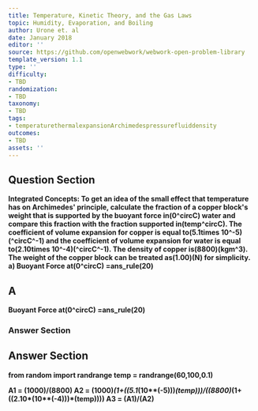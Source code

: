 ```yaml
---
title: Temperature, Kinetic Theory, and the Gas Laws
topic: Humidity, Evaporation, and Boiling
author: Urone et. al
date: January 2018
editor: ''
source: https://github.com/openwebwork/webwork-open-problem-library
template_version: 1.1
type: ''
difficulty:
- TBD
randomization:
- TBD
taxonomy:
- TBD
tags:
- temperaturethermalexpansionArchimedespressurefluiddensity
outcomes:
- TBD
assets: ''
---
```


## Question Section 

<b>
<b>Integrated Concepts:<b> To get an idea of the small effect that temperature has on Archimedes' principle, calculate the fraction of a copper block's weight that is supported by the buoyant force in(0^circC) water and compare this fraction with the fraction supported in(temp^circC). The coefficient of volume expansion for copper is equal to(5.1times 10^-5)(^circC^-1) and the coefficient of volume expansion for water is equal to(2.10times 10^-4)(^circC^-1). The density of copper is(8800)(kgm^3). The weight of the copper block can be treated as(1.00)(N) for simplicity.
a) Buoyant Force at(0^circC) =ans_rule(20)

## A
Buoyant Force at(0^circC) =ans_rule(20)
### Answer Section


## Answer Section

from random import randrange
temp = randrange(60,100,0.1)

A1 = (1000)/(8800)
A2 = (1000)*(1+((5.1*(10**(-5)))*(temp)))/((8800)*(1+((2.10*(10**(-4)))*(temp))))
A3 = (A1)/(A2)